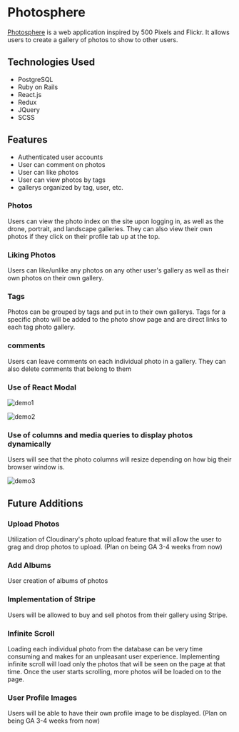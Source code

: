 # Photosphere

[Photosphere](https://photosphere-aa.herokuapp.com/#/) is a web application inspired by 500 Pixels and Flickr. It allows users to create a gallery of photos to show to other users.
## Technologies Used
* PostgreSQL
* Ruby on Rails
* React.js
* Redux
* JQuery
* SCSS

## Features
* Authenticated user accounts
* User can comment on photos
* User can like photos
* User can view photos by tags
* gallerys organized by tag, user, etc.


### Photos
Users can view the photo index on the site upon logging in, as well as the drone, portrait, and landscape galleries.
They can also view their own photos if they click on their profile tab up at the top.

### Liking Photos
Users can like/unlike any photos on any other user's gallery as well as their own photos on their own gallery.

### Tags
Photos can be grouped by tags and put in to their own gallerys. Tags for a specific photo will be added to the photo show page and are direct links to each tag photo gallery.

### comments
Users can leave comments on each individual photo in a gallery. They can also delete comments that belong to them

### Use of React Modal
![demo1](https://github.com/jdoyle5/photosphere/blob/master/Docs/Dec-01-2017%2013-41-38.gif)

![demo2](https://github.com/jdoyle5/photosphere/blob/master/Docs/Dec-01-2017%2013-43-36-2.gif)

### Use of columns and media queries to display photos dynamically
Users will see that the photo columns will resize depending on how big their browser window is.

![demo3](https://github.com/jdoyle5/photosphere/blob/master/Docs/dynamic-columns.gif)

## Future Additions
### Upload Photos
Utilization of Cloudinary's photo upload feature that will allow the user to grag and drop photos to upload. (Plan on being GA 3-4 weeks from now)
### Add Albums
User creation of albums of photos
### Implementation of Stripe
Users will be allowed to buy and sell photos from their gallery using Stripe.
### Infinite Scroll
Loading each individual photo from the database can be very time consuming and makes for an unpleasant user experience. Implementing infinite scroll will load only the photos that will be seen on the page at that time. Once the user starts scrolling, more photos will be loaded on to the page.
### User Profile Images
Users will be able to have their own profile image to be displayed. (Plan on being GA 3-4 weeks from now)
